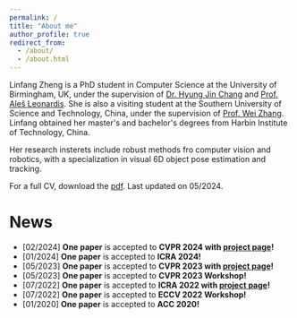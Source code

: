 ```yaml
---
permalink: /
title: "About me"
author_profile: true
redirect_from: 
  - /about/
  - /about.html
---
```

Linfang Zheng is a PhD student in Computer Science at the University of Birmingham, UK, under the supervision of [Dr. Hyung Jin Chang](https://hyungjinchang.wordpress.com/) and [Prof. Ale&scaron; Leonardis](https://www.cs.bham.ac.uk/~leonarda/). She is also a visiting student at the Southern University of Science and Technology, China, under the supervision of [Prof. Wei Zhang](https://www.sustech.edu.cn/en/faculties/zhangwei-2.html). Linfang obtained her master's and bachelor's degrees from Harbin Institute of Technology, China.

Her research insterets include robust methods fro computer vision and robotics, with a specialization in visual 6D object pose estimation and tracking.

For a full CV, download the [pdf](https://lynne-zheng-linfang.github.io/files/CV.pdf). Last updated on 05/2024.


News
======
 
 * [02/2024] **One paper** is accepted to **CVPR 2024 with [project page](https://lynne-zheng-linfang.github.io/georef.github.io/)!**
 * [01/2024] **One paper** is accepted to **ICRA 2024!**
 * [05/2023] **One paper** is accepted to **CVPR 2023 with [project page](https://lynne-zheng-linfang.github.io/hspose.github.io/)!**
 * [05/2023] **One paper** is accepted to **CVPR 2023 Workshop!**
 * [07/2022] **One paper** is accepted to **ICRA 2022 with [project page](https://lynne-zheng-linfang.github.io/TP-AE.github.io/)!**
 * [07/2022] **One paper** is accepted to **ECCV 2022 Workshop!**
 * [01/2020] **One paper** is accepted to **ACC 2020!**

